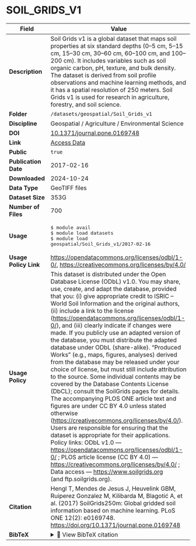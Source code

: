 # SOIL_GRIDS_V1

| Field | Value |
|--------|-------|
| **Description** | Soil Grids v1 is a global dataset that maps soil properties at six standard depths (0–5 cm, 5–15 cm, 15–30 cm, 30–60 cm, 60–100 cm, and 100–200 cm). It includes variables such as soil organic carbon, pH, texture, and bulk density. The dataset is derived from soil profile observations and machine learning methods, and it has a spatial resolution of 250 meters. Soil Grids v1 is used for research in agriculture, forestry, and soil science. |
| **Folder** | `/datasets/geospatial/Soil_Grids_v1` |
| **Discipline** | Geospatial / Agriculture / Environmental Science |
| **DOI** | [10.1371/journal.pone.0169748](https://doi.org/10.1371/journal.pone.0169748) |
| **Link** | [Access Data](https://app.globus.org/file-manager?origin_id=b06f4aa7-87c2-4657-a06c-3008557ec725&origin_path=%2F) |
| **Public** | `true` |
| **Publication Date** | 2017-02-16 |
| **Downloaded** | 2024-10-24 |
| **Data Type** | GeoTIFF files |
| **Dataset Size** | 353G |
| **Number of Files** | 700 |
| **Usage** | <pre>&#36; module avail<br>&#36; module load datasets<br>&#36; module load geospatial/Soil_Grids_v1/2017-02-16</pre> |
| **Usage Policy Link** | https://opendatacommons.org/licenses/odbl/1-0/, https://creativecommons.org/licenses/by/4.0/ |
| **Usage Policy** | This dataset is distributed under the Open Database License (ODbL) v1.0. You may share, use, create, and adapt the database, provided that you: (i) give appropriate credit to ISRIC – World Soil Information and the original authors, (ii) include a link to the license (https://opendatacommons.org/licenses/odbl/1-0/), and (iii) clearly indicate if changes were made. If you publicly use an adapted version of the database, you must distribute the adapted database under ODbL (share-alike). “Produced Works” (e.g., maps, figures, analyses) derived from the database may be released under your choice of license, but must still include attribution to the source. Some individual contents may be covered by the Database Contents License (DbCL); consult the SoilGrids pages for details. The accompanying PLOS ONE article text and figures are under CC BY 4.0 unless stated otherwise (https://creativecommons.org/licenses/by/4.0/). Users are responsible for ensuring that the dataset is appropriate for their applications. Policy links: ODbL v1.0 — https://opendatacommons.org/licenses/odbl/1-0/ ; PLOS article license (CC BY 4.0) — https://creativecommons.org/licenses/by/4.0/ ; Data access — https://www.soilgrids.org<br> (and ftp.soilgrids.org). |
| **Citation** | Hengl T, Mendes de Jesus J, Heuvelink GBM, Ruiperez Gonzalez M, Kilibarda M, Blagotić A, et al. (2017) SoilGrids250m: Global gridded soil information based on machine learning. PLoS ONE 12(2): e0169748. https://doi.org/10.1371/journal.pone.0169748 |
| **BibTeX** | <details><summary>📜 View BibTeX citation</summary><pre>@article{Hengl2017SoilGrids250m,<br>  author    = {Hengl, Tomislav and Mendes de Jesus, Jorge and Heuvelink, Gerard B. M. and Ruiperez Gonzalez, Marta and Kilibarda, Milan and Blagoti{\&#x27;c}, Aleksandar and others},<br>  title     = {SoilGrids250m: Global gridded soil information based on machine learning},<br>  journal   = {PLoS ONE},<br>  year      = {2017},<br>  volume    = {12},<br>  number    = {2},<br>  pages     = {e0169748},<br>  doi       = {10.1371/journal.pone.0169748},<br>  url       = {https://doi.org/10.1371/journal.pone.0169748}<br>}</pre> |
